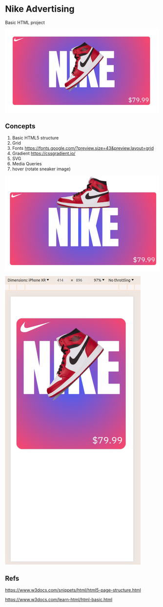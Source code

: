 # Nike Advertising

Basic HTML project

![result](./images/result.png)

## Concepts

1. Basic HTML5 structure
2. Grid 
3. Fonts https://fonts.google.com/?preview.size=43&preview.layout=grid
4. Gradient https://cssgradient.io/
5. SVG
6. Media Queries
7. hover (rotate sneaker image)

![result hover](./images/result_hover.png)

![result mobile](./images/result_mobile.png)

## Refs

https://www.w3docs.com/snippets/html/html5-page-structure.html


https://www.w3docs.com/learn-html/html-basic.html
